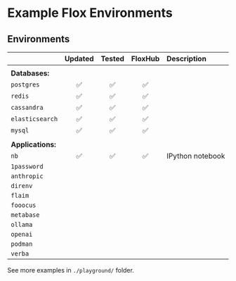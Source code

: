 # Example Flox Environments

## Environments

|      | Updated | Tested | FloxHub | Description |
| :--- | :-----: | :----: | :-----: | :---------- |
| |
| **Databases:** |
| `postgres`  | ✅ | ✅ | ✅ | |
| `redis`     | ✅ | ✅ | ✅ | |
| `cassandra` | ✅ | ✅ | ✅ | |
| `elasticsearch` | ✅ | ✅ | ✅ | |
| `mysql` | ✅ | ✅ | ✅ | |
| |
| **Applications:** |
| `nb`          | ✅ | ✅ | ✅ | IPython notebook |
| `1password`   |  |  |  | |
| `anthropic`   |  |  |  | |
| `direnv`      |  |  |  | |
| `flaim`       |  |  |  | |
| `fooocus`     |  |  |  | |
| `metabase`    |  |  |  | |
| `ollama`      |  |  |  | |
| `openai`      |  |  |  | |
| `podman`      |  |  |  | |
| `verba`       |  |  |  | |


See more examples in `./playground/` folder.
